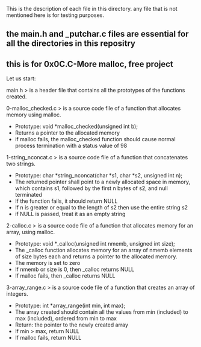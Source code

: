 This is the description of each file in this directory.
any file that is not mentioned here is for testing purposes.
## the main.h and \_putchar.c files are essential for all the directories in this repositry ##
## this is for 0x0C.C-More malloc, free project ##
Let us start:

main.h > is a header file that contains all the prototypes of the functions created.

0-malloc_checked.c > is a source code file of a function that allocates memory using malloc.
- Prototype: void *malloc_checked(unsigned int b);
- Returns a pointer to the allocated memory
- if malloc fails, the malloc_checked function should cause normal process termination with a status value of 98

1-string_nconcat.c > is a source code file of a function that concatenates two strings.
- Prototype: char *string_nconcat(char *s1, char *s2, unsigned int n);
- The returned pointer shall point to a newly allocated space in memory, which contains s1, followed by the first n bytes of s2, and null terminated
- If the function fails, it should return NULL
- If n is greater or equal to the length of s2 then use the entire string s2
- if NULL is passed, treat it as an empty string

2-calloc.c > is a source code file of a function that allocates memory for an array, using malloc.
- Prototype: void *_calloc(unsigned int nmemb, unsigned int size);
- The _calloc function allocates memory for an array of nmemb elements of size bytes each and returns a pointer to the allocated memory.
- The memory is set to zero
- If nmemb or size is 0, then _calloc returns NULL
- If malloc fails, then _calloc returns NULL

3-array_range.c > is a source code file of a function that  creates an array of integers.
- Prototype: int *array_range(int min, int max);
- The array created should contain all the values from min (included) to max (included), ordered from min to max
- Return: the pointer to the newly created array
- If min > max, return NULL
- If malloc fails, return NULL
